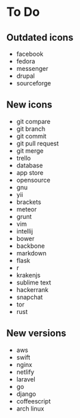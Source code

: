 # To Do

## Outdated icons

- facebook
- fedora
- messenger
- drupal
- sourceforge

## New icons

- git compare
- git branch
- git commit
- git pull request
- git merge
- trello
- database
- app store
- opensource
- gnu
- yii
- brackets
- meteor
- grunt
- vim
- intellij
- bower
- backbone
- markdown
- flask
- r
- krakenjs
- sublime text
- hackerrank
- snapchat
- tor
- rust

## New versions

- aws
- swift
- nginx
- netlify
- laravel
- go
- django
- coffeescript
- arch linux
